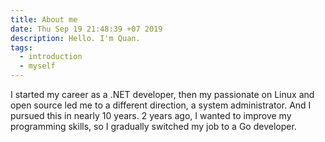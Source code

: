 ```yaml
---
title: About me
date: Thu Sep 19 21:48:39 +07 2019
description: Hello. I'm Quan.
tags:
  - introduction
  - myself
---
```

I started my career as a .NET developer, then my passionate on Linux and open source led me to a different direction, a system administrator. And I pursued this in nearly 10 years. 2 years ago, I wanted to improve my programming skills, so I gradually switched my job to a Go developer.
